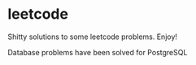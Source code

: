 # leetcode

Shitty solutions to some leetcode problems. Enjoy!

Database problems have been solved for PostgreSQL  

